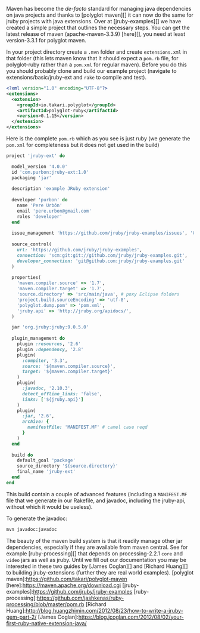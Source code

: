 Maven has become the _de-facto_ standard for managing java dependencies on java
projects and thanks to [polyglot maven][] it can now do the same for jruby projects 
with java extensions. Over at [jruby-examples][] we have created a simple project that 
outlines the necessary steps.
You can get the latest release of maven (apache-maven-3.3.9) [here][], you need at least 
version-3.3.1 for polyglot maven.

In your project directory create a `.mvn` folder and create `extensions.xml`
in that folder (this lets maven know that it should expect a `pom.rb` file, for
polyglot-ruby rather than a `pom.xml` for regular maven). Before you do this you should probably clone and build our example project (navigate to extensions/basic/jruby-ext and `rake`  to compile and test).

```xml
<?xml version="1.0" encoding="UTF-8"?>
<extensions>
  <extension>
    <groupId>io.takari.polyglot</groupId>
    <artifactId>polyglot-ruby</artifactId>
    <version>0.1.15</version>
  </extension>
</extensions>
```

Here is the complete `pom.rb` which as you see is just ruby (we generate the `pom.xml` for completeness but it does not get used in the build)

```ruby
project 'jruby-ext' do

  model_version '4.0.0'
  id 'com.purbon:jruby-ext:1.0'
  packaging 'jar'
  
  description 'example JRuby extension'
  
  developer 'purbon' do
    name 'Pere Urbón'
    email 'pere.urbon@gmail.com'
    roles 'developer'
  end
  
  issue_management 'https://github.com/jruby/jruby-examples/issues', 'Github'
  
  source_control(
    url: 'https://github.com/jruby/jruby-examples',
    connection: 'scm:git:git://github.com/jruby/jruby-examples.git',
    developer_connection: 'git@github.com:jruby/jruby-examples.git'
  )
  
  properties(
    'maven.compiler.source' => '1.7',
    'maven.compiler.target' => '1.7',
    'source.directory' => 'src/main/java', # poxy Eclipse folders
    'project.build.sourceEncoding' => 'utf-8',
    'polyglot.dump.pom' => 'pom.xml',
    'jruby.api' => 'http://jruby.org/apidocs/',
  )

  jar 'org.jruby:jruby:9.0.5.0'
  
  plugin_management do
    plugin :resources, '2.6'
    plugin :dependency, '2.8'
    plugin(
      :compiler, '3.3',
      source: '${maven.compiler.source}',
      target: '${maven.compiler.target}'
    )
    plugin(
      :javadoc, '2.10.3',
      detect_offline_links: 'false',
      links: ['${jruby.api}']
    )
    plugin(
      :jar, '2.6',      
      archive: {
        manifestFile: 'MANIFEST.MF' # camel case reqd
      }    
    )
  end
  
  build do
    default_goal 'package'
    source_directory '${source.directory}'
    final_name 'jruby-ext'
  end
end
```

This build contain a couple of advanced features (including a `MANIFEST.MF` file that we generate in our Rakefile, and javadoc, including the jruby-api, without which it would be useless).

To generate the javadoc:

```bash
mvn javadoc:javadoc
```

The beauty of the maven build system is that it readily manage other jar dependencies, especially if they are available from maven central. See for example [ruby-processing][] that depends on processing-2.2.1 `core` and `video` jars as well as jruby. Until we fill out our documentation you may be interested in these two guides by [James Coglan][] and [Richard Huang][] to building jruby-extensions (further they are real world examples).
[polyglot maven]:https://github.com/takari/polyglot-maven
[here]:https://maven.apache.org/download.cgi
[jruby-examples]:https://github.com/jruby/jruby-examples
[ruby-processing]:https://github.com/jashkenas/ruby-processing/blob/master/pom.rb
[Richard Huang]:http://blog.huangzhimin.com/2012/08/23/how-to-write-a-jruby-gem-part-2/
[James Coglan]:https://blog.jcoglan.com/2012/08/02/your-first-ruby-native-extension-java/